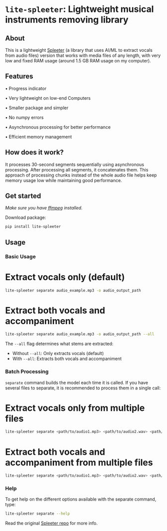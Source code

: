 # `lite-spleeter`: Lightweight musical instruments removing library

## About
This is a lightweight [Spleeter](https://github.com/deezer/spleeter) (a library that uses AI/ML to extract vocals from audio files) version that works with media files of any length, with very low and fixed RAM usage (around 1.5 GB RAM usage on my computer).

## Features
• Progress indicator

• Very lightweight on low-end Computers

• Smaller package and simpler

• No numpy errors

• Asynchronous processing for better performance

• Efficient memory management

## How does it work?
It processes 30-second segments sequentially using asynchronous processing. After processing all segments, it concatenates them. This approach of processing chunks instead of the whole audio file helps keep memory usage low while maintaining good performance.

## Get started
*Make sure you have [ffmpeg](https://www.ffmpeg.org/download.html) installed.*

Download package:
```bash
pip install lite-spleeter
```

## Usage

### Basic Usage
# Extract vocals only (default)
```bash
lite-spleeter separate audio_example.mp3 -o audio_output_path
```

# Extract both vocals and accompaniment
```bash
lite-spleeter separate audio_example.mp3 -o audio_output_path --all
```

The `--all` flag determines what stems are extracted:
- Without `--all`: Only extracts vocals (default)
- With `--all`: Extracts both vocals and accompaniment

### Batch Processing
`separate` command builds the model each time it is called. If you have several files to separate, it is recommended to process them in a single call:

# Extract vocals only from multiple files
```bash
lite-spleeter separate <path/to/audio1.mp3> <path/to/audio2.wav> <path/to/audio3.ogg> -o audio_output_path
```

# Extract both vocals and accompaniment from multiple files
```bash
lite-spleeter separate <path/to/audio1.mp3> <path/to/audio2.wav> <path/to/audio3.ogg> -o audio_output_path --all
```

### Help
To get help on the different options available with the separate command, type:
```bash
lite-spleeter separate --help
```

Read the original [Spleeter repo](https://github.com/deezer/spleeter) for more info.
